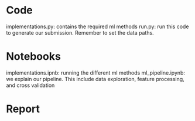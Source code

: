 # Code

implementations.py: contains the required ml methods
run.py: run this code to generate our submission. Remember to set the data paths.

# Notebooks

implementations.ipnb: running the different ml methods
ml_pipeline.ipynb: we explain our pipeline. This include data exploration, feature processing, and cross validation

# Report

